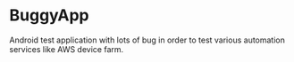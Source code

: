 BuggyApp
========

Android test application with lots of bug in order to test various automation services like AWS device farm.
